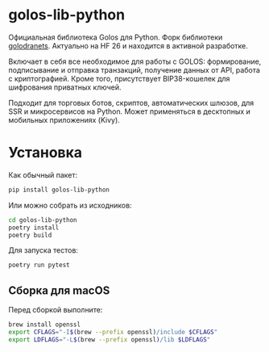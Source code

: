 # golos-lib-python

Официальная библиотека Golos для Python. Форк библиотеки [golodranets](https://github.com/steepshot/golodranets). Актуально на HF 26 и находится в активной разработке.

Включает в себя все необходимое для работы с GOLOS: формирование, подписывание и отправка транзакций, получение данных от API, работа с криптографией. Кроме того, присутствует BIP38-кошелек для шифрования приватных ключей.

Подходит для торговых ботов, скриптов, автоматических шлюзов, для SSR и микросервисов на Python. Может применяться в десктопных и мобильных приложениях (Kivy).

# Установка

Как обычный пакет:

```sh
pip install golos-lib-python
```

Или можно собрать из исходников:

```sh
cd golos-lib-python
poetry install
poetry build
```

Для запуска тестов:
```sh
poetry run pytest
```

## Сборка для macOS

Перед сборкой выполните:

```sh
brew install openssl
export CFLAGS="-I$(brew --prefix openssl)/include $CFLAGS"
export LDFLAGS="-L$(brew --prefix openssl)/lib $LDFLAGS"
```
